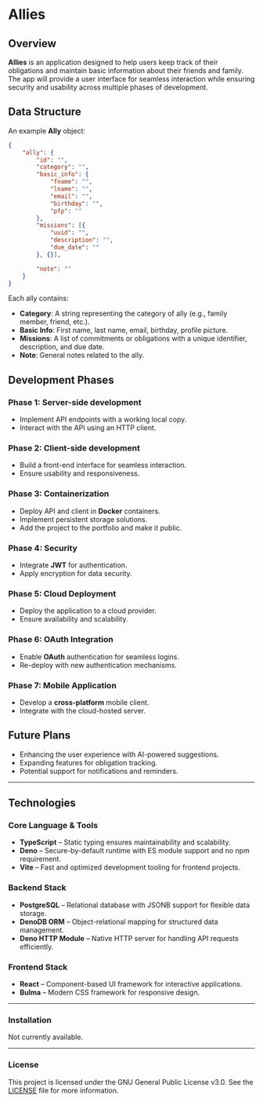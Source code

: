 # Allies

## Overview

**Allies** is an application designed to help users keep track of their obligations and maintain basic information about their friends and family. The app will provide a user interface for seamless interaction while ensuring security and usability across multiple phases of development.

## Data Structure

An example **Ally** object:
```json
{
	"ally": {
		"id": "",
        "category": "",
		"basic_info": {
			"fname": "",
			"lname": "",
			"email": "",
			"birthday": "",
			"pfp": ""
		},
		"missions": [{
			"uuid": "",
			"description": "",
			"due_date": ""
		}, {}],

		"note": ""
	}
}
```

Each ally contains:
- **Category**: A string representing the category of ally (e.g., family member, friend, etc.).
- **Basic Info**: First name, last name, email, birthday, profile picture.
- **Missions**: A list of commitments or obligations with a unique identifier, description, and due date.
- **Note**: General notes related to the ally.

## Development Phases

### Phase 1: Server-side development
- Implement API endpoints with a working local copy.
- Interact with the API using an HTTP client.

### Phase 2: Client-side development
- Build a front-end interface for seamless interaction.
- Ensure usability and responsiveness.

### Phase 3: Containerization
- Deploy API and client in **Docker** containers.
- Implement persistent storage solutions.
- Add the project to the portfolio and make it public.

### Phase 4: Security
- Integrate **JWT** for authentication.
- Apply encryption for data security.

### Phase 5: Cloud Deployment
- Deploy the application to a cloud provider.
- Ensure availability and scalability.

### Phase 6: OAuth Integration
- Enable **OAuth** authentication for seamless logins.
- Re-deploy with new authentication mechanisms.

### Phase 7: Mobile Application
- Develop a **cross-platform** mobile client.
- Integrate with the cloud-hosted server.

## Future Plans
- Enhancing the user experience with AI-powered suggestions.
- Expanding features for obligation tracking.
- Potential support for notifications and reminders.

---

## **Technologies**

### **Core Language & Tools**
- **TypeScript** – Static typing ensures maintainability and scalability.
- **Deno** – Secure-by-default runtime with ES module support and no npm requirement.
- **Vite** – Fast and optimized development tooling for frontend projects.

### **Backend Stack**
- **PostgreSQL** – Relational database with JSONB support for flexible data storage.
- **DenoDB ORM** – Object-relational mapping for structured data management.
- **Deno HTTP Module** – Native HTTP server for handling API requests efficiently.

### **Frontend Stack**
- **React** – Component-based UI framework for interactive applications.
- **Bulma** – Modern CSS framework for responsive design.

---

### Installation

Not currently available.

---

### License

This project is licensed under the GNU General Public License v3.0. See the [LICENSE](LICENSE) file for more information.